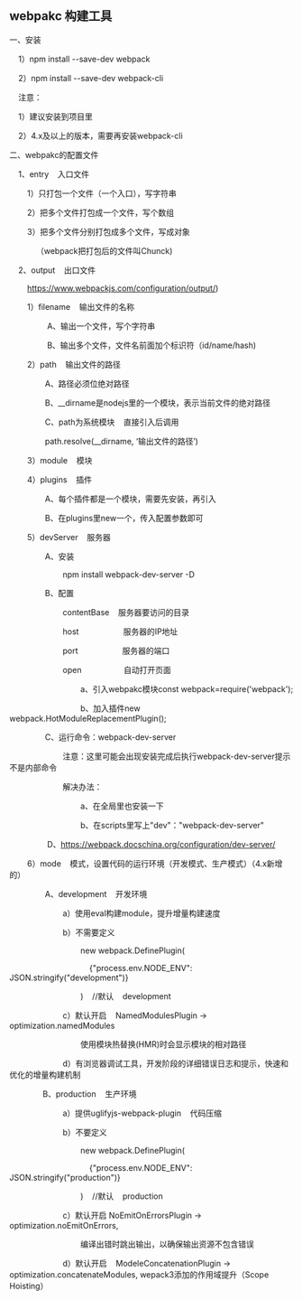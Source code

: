 ## webpakc 构建工具

一、安装

    1）npm install --save-dev webpack

    2）npm install --save-dev webpack-cli

    注意：

    1）建议安装到项目里

    2）4.x及以上的版本，需要再安装webpack-cli

二、webpakc的配置文件

    1、entry    入口文件

        1）只打包一个文件（一个入口），写字符串

        2）把多个文件打包成一个文件，写个数组

        3）把多个文件分别打包成多个文件，写成对象

            （webpack把打包后的文件叫Chunck)

    2、output    出口文件

        https://www.webpackjs.com/configuration/output/)

        1）filename    输出文件的名称

                 A、输出一个文件，写个字符串

                 B、输出多个文件，文件名前面加个标识符（id/name/hash)

        2）path    输出文件的路径

                A、路径必须位绝对路径

                B、__dirname是nodejs里的一个模块，表示当前文件的绝对路径

                C、path为系统模块    直接引入后调用

                path.resolve(__dirname, ‘输出文件的路径’)

        3）module    模块

        4）plugins    插件

                A、每个插件都是一个模块，需要先安装，再引入

                B、在plugins里new一个，传入配置参数即可

        5）devServer    服务器

                A、安装

                        npm install webpack-dev-server -D

                B、配置

                        contentBase    服务器要访问的目录

                        host                    服务器的IP地址

                        port                    服务器的端口

                        open                   自动打开页面

                                a、引入webpakc模块const webpack=require('webpack');

                                b、加入插件new webpack.HotModuleReplacementPlugin();

                C、运行命令：webpack-dev-server

                        注意：这里可能会出现安装完成后执行webpack-dev-server提示不是内部命令

                        解决办法：

                                a、在全局里也安装一下

                                b、在scripts里写上"dev"："webpack-dev-server"

                 D、https://webpack.docschina.org/configuration/dev-server/

        6）mode    模式，设置代码的运行环境（开发模式、生产模式）（4.x新增的）

                A、development    开发环境

                        a）使用eval构建module，提升增量构建速度

                        b）不需要定义 

                                new webpack.DefinePlugin(

                                    {"process.env.NODE_ENV": JSON.stringify("development")}

                                )    //默认    development

                        c）默认开启    NamedModulesPlugin -> optimization.namedModules

                                使用模块热替换(HMR)时会显示模块的相对路径

                        d）有浏览器调试工具，开发阶段的详细错误日志和提示，快速和优化的增量构建机制

               B、production    生产环境

                        a）提供uglifyjs-webpack-plugin    代码压缩

                        b）不要定义

                                new webpack.DefinePlugin(

                                    {"process.env.NODE_ENV": JSON.stringify("production")}

                                )    //默认    production

                        c）默认开启 NoEmitOnErrorsPlugin -> optimization.noEmitOnErrors,

                                编译出错时跳出输出，以确保输出资源不包含错误

                        d）默认开启    ModeleConcatenationPlugin -> optimization.concatenateModules, wepack3添加的作用域提升（Scope Hoisting）






